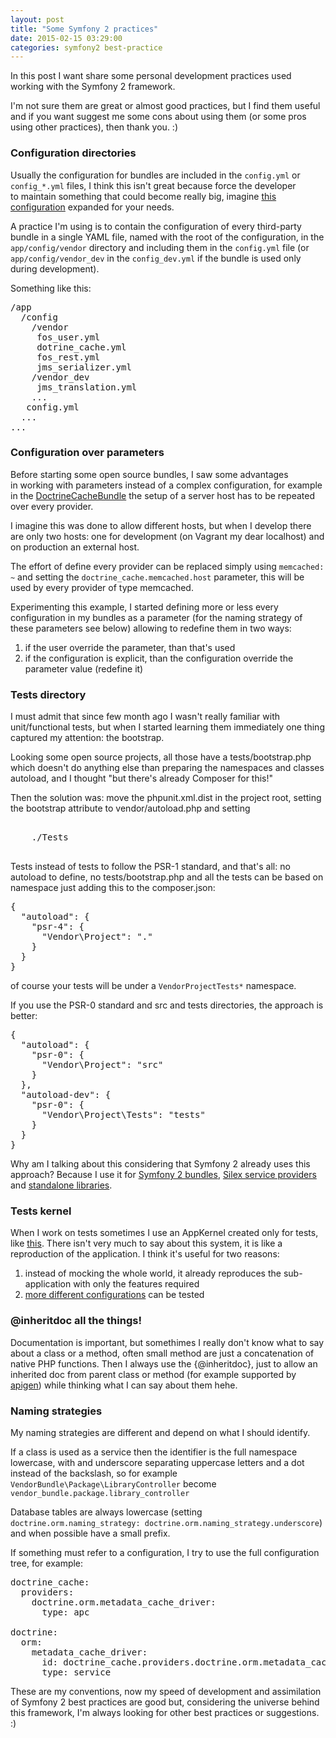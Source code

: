 ```yaml
---
layout: post
title: "Some Symfony 2 practices"
date: 2015-02-15 03:29:00
categories: symfony2 best-practice
---
```


In this post I want share some personal development practices used working with the Symfony 2 framework.

I'm not sure them are great or almost good practices, but I find them useful and if you want suggest me some cons about using them (or some pros using other practices), then thank you. :) 

### Configuration directories

Usually the configuration for bundles are included in the `config.yml` or `config_*.yml` files, I think this isn't great because force the developer to maintain something that could become really big, imagine [this configuration](https://github.com/lsmith77/symfony-rest-edition/blob/2.2/app/config/config.yml) expanded for your needs.

A practice I'm using is to contain the configuration of every third-party bundle in a single YAML file, named with the root of the configuration, in the `app/config/vendor` directory and including them in the `config.yml` file (or `app/config/vendor_dev` in the `config_dev.yml` if the bundle is used only during development).

Something like this:

<pre>/app
  /config
    /vendor
     fos_user.yml
     dotrine_cache.yml
     fos_rest.yml
     jms_serializer.yml
    /vendor_dev
     jms_translation.yml
    ...
   config.yml
  ...
...
</pre>

### Configuration over parameters

Before starting some open source bundles, I saw some advantages in working with parameters instead of a complex configuration, for example in the [DoctrineCacheBundle](https://github.com/doctrine/DoctrineCacheBundle) the setup of a server host has to be repeated over every provider.

I imagine this was done to allow different hosts, but when I develop there are only two hosts: one for development (on Vagrant my dear localhost) and on production an external host.

The effort of define every provider can be replaced simply using `memcached: ~` and setting the `doctrine_cache.memcached.host` parameter, this will be used by every provider of type memcached.

Experimenting this example, I started defining more or less every configuration in my bundles as a parameter (for the naming strategy of these parameters see below) allowing to redefine them in two ways:

1. if the user override the parameter, than that's used
2. if the configuration is explicit, than the configuration override the parameter value (redefine it)

### Tests directory

I must admit that since few month ago I wasn't really familiar with unit/functional tests, but when I started learning them immediately one thing captured my attention: the bootstrap.

Looking some open source projects, all those have a tests/bootstrap.php which doesn't do anything else than preparing the namespaces and classes autoload, and I thought "but there's already Composer for this!"

Then the solution was: move the phpunit.xml.dist in the project root, setting the bootstrap attribute to vendor/autoload.php and setting

<pre><testsuite name="Project Test Suite">
    <directory>./Tests</directory>
</testsuite>
</pre>

Tests instead of tests to follow the PSR-1 standard, and that's all: no autoload to define, no tests/bootstrap.php and all the tests can be based on namespace just adding this to the composer.json:

<pre>{
  "autoload": {
    "psr-4": {
      "Vendor\Project": "."
    }
  }
}
</pre>

of course your tests will be under a `VendorProjectTests*` namespace.

If you use the PSR-0 standard and src and tests directories, the approach is better:

<pre>{
  "autoload": {
    "psr-0": {
      "Vendor\Project": "src"
    }
  },
  "autoload-dev": {
    "psr-0": {
      "Vendor\Project\Tests": "tests"
    }
  }
}
</pre>

Why am I talking about this considering that Symfony 2 already uses this approach? Because I use it for [Symfony 2 bundles](https://github.com/EmanueleMinotto/TwigCacheBundle), [Silex service providers](https://github.com/EmanueleMinotto/FakerServiceProvider) and [standalone libraries](https://github.com/EmanueleMinotto/PlaceholdItProvider).

### Tests kernel

When I work on tests sometimes I use an AppKernel created only for tests, like [this](https://github.com/EmanueleMinotto/TwigCacheBundle/blob/master/Tests/AppKernel.php). There isn't very much to say about this system, it is like a reproduction of the application. I think it's useful for two reasons:

1. instead of mocking the whole world, it already reproduces the sub-application with only the features required
2. [more different configurations](https://github.com/EmanueleMinotto/TwigCacheBundle/blob/master/Tests/DependencyInjection/TwigCacheExtensionTest.php#L23-L24) can be tested

### @inheritdoc all the things!

Documentation is important, but somethimes I really don't know what to say about a class or a method, often small method are just a concatenation of native PHP functions. Then I always use the {@inheritdoc}, just to allow an inherited doc from parent class or method (for example supported by [apigen](http://www.apigen.org/)) while thinking what I can say about them hehe.

### Naming strategies

My naming strategies are different and depend on what I should identify.

If a class is used as a service then the identifier is the full namespace lowercase, with and underscore separating uppercase letters and a dot instead of the backslash, so for example `VendorBundle\Package\LibraryController` become `vendor_bundle.package.library_controller`

Database tables are always lowercase (setting `doctrine.orm.naming_strategy: doctrine.orm.naming_strategy.underscore`) and when possible have a small prefix.

If something must refer to a configuration, I try to use the full configuration tree, for example:

<pre>doctrine_cache:
  providers:
    doctrine.orm.metadata_cache_driver:
      type: apc

doctrine:
  orm:
    metadata_cache_driver:
      id: doctrine_cache.providers.doctrine.orm.metadata_cache_driver
      type: service
</pre>

These are my conventions, now my speed of development and assimilation of Symfony 2 best practices are good but, considering the universe behind this framework, I'm always looking for other best practices or suggestions. :)
